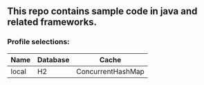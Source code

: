 ## This repo contains sample code in java and related frameworks.

### Profile selections:

| Name      | Database |  Cache |
| ----------- | ----------- | ----------- |
| local      | H2       | ConcurrentHashMap|